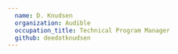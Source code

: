 ```yaml
---
  name: D. Knudsen
  organization: Audible
  occupation_title: Technical Program Manager
  github: deedotknudsen
---
```

